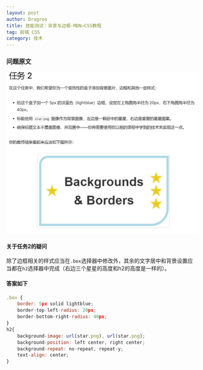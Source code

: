 ```yaml
---
layout: post
author: Dragroo
title: 技能测试：背景与边框-MDN—CSS教程
tag: 前端 CSS
category: 技术
---
```

### 问题原文
![问题原文](../images/1212/屏幕截图%202023-12-12%20101536.png)
#### 关于任务2的疑问
除了边框相关的样式应当在`.box`选择器中修改外，其余的文字居中和背景设置应当都在`h2`选择器中完成（右边三个星星的高度和h2的高度是一样的）。
#### 答案如下
```javascript
.box {
    border: 5px solid lightblue;
    border-top-left-radius: 20px;
    border-bottom-right-radius: 40px;
}
h2{
    background-image: url(star.png), url(star.png);
    background-position: left center, right center;
    background-repeat: no-repeat, repeat-y;
    text-align: center;
}
```